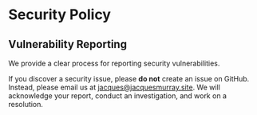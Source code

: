 # Security Policy

## Vulnerability Reporting

We provide a clear process for reporting security vulnerabilities.

If you discover a security issue, please **do not** create an issue on GitHub.
Instead, please email us at [jacques@jacquesmurray.site](mailto:jacques@jacquesmurray.site).
We will acknowledge your report, conduct an investigation, and work on a resolution.
